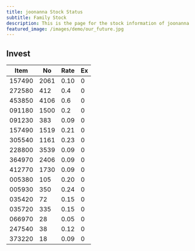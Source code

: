 ```yaml
---
title: joonanna Stock Status
subtitle: Family Stock 
description: This is the page for the stock information of joonanna
featured_image: /images/demo/our_future.jpg
---
```


## Invest

|  Item  | No | Rate | Ex   |
|--------|----|------|------|
| 157490 |2061| 0.10 |    0 | 
| 272580 | 412| 0.4  |    0 |
| 453850 |4106| 0.6  |    0 |
| 091180 |1500| 0.2  |    0 |
| 091230 | 383| 0.09 |    0 | 
| 157490 |1519| 0.21 |    0 | 
| 305540 |1161| 0.23 |    0 | 
| 228800 |3539| 0.09 |    0 |  
| 364970 |2406| 0.09 |    0 |  
| 412770 |1730| 0.09 |    0 | 
| 005380 | 105| 0.20 |    0 | 
| 005930 | 350| 0.24 |    0 | 
| 035420 | 72 | 0.15 |    0 | 
| 035720 | 335| 0.15 |    0 | 
| 066970 | 28 | 0.05 |    0 | 
| 247540 | 38 | 0.12 |    0 | 
| 373220 | 18 | 0.09 |    0 | 
